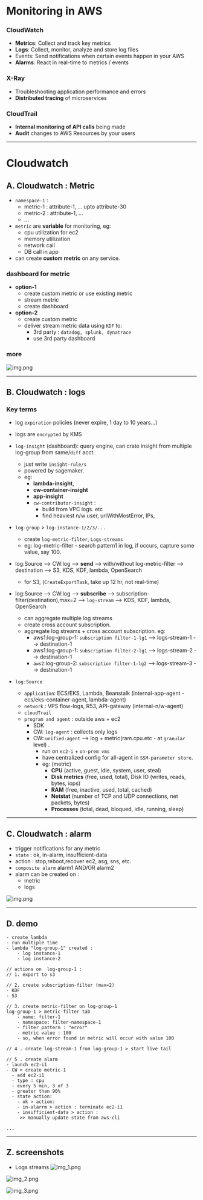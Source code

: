 # Monitoring in AWS
### CloudWatch
  - **Metrics**: Collect and track key metrics
  - **Logs**: Collect, monitor, analyze and store log files
  - Events: Send notifications when certain events happen in your AWS
  - **Alarms**: React in real-time to metrics / events
### X-Ray
  - Troubleshooting application performance and errors
  - **Distributed tracing** of microservices
### CloudTrail
  - **Internal monitoring of API calls** being made
  - **Audit** changes to AWS Resources by your users
---
# **Cloudwatch**
## A. Cloudwatch : **Metric**
- `namespace-1` : 
  - metric-1 : attribute-1, ... upto attribute-30
  - metric-2 : attribute-1, ...
  - ...
- `metric` are **variable** for monitoring, eg:
  - cpu utilization for ec2
  - memory utilization
  - network call
  - DB call in app
- can create **custom metric** on any service.

### dashboard for metric
- **option-1**
  - create custom metric or use existing metric
  - stream metric
  - create dashboard
- **option-2**
  - create custom metric
  - deliver stream metric data using `KDF` to:
    - 3rd party : `datadog, splunk, dynatrace`
    - use 3rd party dashboard

### more
![img.png](../99_img/cw/cw-1/img.png)

---  
## B. Cloudwatch : **logs**
### Key terms
- log `expiration` policies (never expire, 1 day to 10 years…)
- logs are `encrypted` by KMS
- `log-insight` (dashboard): query engine, can crate insight from multiple log-group from same/`diff` acct. 
  - just write `insight-rule/s`
  - powered by sagemaker.
  - eg:
    - **lambda-insight**, 
    - **cw-container-insight**
    - **app-insight**
    - `cw-contributor-insight` : 
      - build from VPC logs. etc
      - find heaviest n/w user, urlWithMostError, IPs,

- `log-group` > `log-instance-1/2/3/...` 
  - create `log-metric-filter`, `Logs-streams`
  - eg: log-metric-filter - search pattern1 in log, if occurs, capture some value, say 100.

- log:Source --> CW:log --> **send**  -->  with/without log-metric-filter --> destination --> S3, KDS, KDF, lambda, OpenSearch
  - for S3, (`CreateExportTask`, take up 12 hr, not real-time)

- log:Source --> CW:log --> **subscribe** --> subscription-filter(destination),max=2 --> `log-stream` --> KDS, KDF, lambda, OpenSearch
  - can aggregate multiple log streams
  - create cross account subscription.
  - aggregate log streams + cross account subscription. eg:
    - aws1:log-group-1: `subscription filter-1-lg1` --> logs-stream-1  --> destination-1
    - aws1:log-group-1: `subscription filter-2-lg1` --> logs-stream-2  --> destination-1
    - `aws2`:log-group-2: `subscription filter-1-lg2` --> logs-stream-3  --> destination-1
 

- `log:Source`
  - `application`: ECS/EKS, Lambda, Beanstalk (internal-app-agent - ecs/eks-container-agent, lambda-agent)
  - `network` : VPS flow-logs, R53, API-gateway (internal-n/w-agent)
  - `cloudTrail`
  - `program and agent` : outside aws + ec2
    - SDK 
    - CW: `log-agent` : collects only logs
    - CW: `unified-agent` -->  log + metric(ram.cpu.etc - at `granular` level) .
      - run on `ec2-i` + `on-prem vms` 
      - have centralized config for all-agent in `SSM-parameter store`.
      - eg: (metric)
        - **CPU** (active, guest, idle, system, user, steal)
        - **Disk metrics** (free, used, total), Disk IO (writes, reads, bytes, iops)
        - **RAM** (free, inactive, used, total, cached)
        - **Netstat** (number of TCP and UDP connections, net packets, bytes)
        - **Processes** (total, dead, bloqued, idle, running, sleep)

---
## C. Cloudwatch : **alarm**  
- trigger notifications for any metric
- `state` : ok, in-alarm, insufficient-data
- action : stop,reboot,recover ec2, asg, sns, etc.
- `composite alarm` alarm1 AND/OR alarm2
- alarm can be created on :
  - metric
  - logs
  
![img.png](../99_img/decouple/ct/img.png)

---
## D. demo
```
- create lambda 
- run multiple time
- lambda "log-group-1" created :
    - log instance-1
    - log instance-2
    
// actions on  log-group-1 :
// 1. export to s3

// 2. create subscription-filter (max=2)
- KDF
- S3

// 3. create metric-filter on log-group-1
log-group-1 > metric-filter tab
    - name: filter-1
    - namespace: filter-namespace-1
    - filter pattern : "error"
    - metric value : 100
    - so, when error found in metric will occur with value 100
    
// 4 . create log-stream-1 from log-group-1 > start live tail

// 5 . create alarm
- launch ec2-i1 
- CW > create metric-1
  - add ec2-i1
  - type : cpu
  - every 5 min, 3 of 3
  - greater than 90%
  - state action:
    - ok > action:
    - in-alarrm > action : terminate ec2-i1
    - insufficient-data > action :
     >> manually update state from aws-cli
    
...

```
---
##  Z. screenshots
- Logs streams
![img_1.png](../99_img/cw/cw-1/img_1.png)

![img_2.png](../99_img/cw/cw-1/img_2.png)

![img_3.png](../99_img/cw/cw-1/img_3.png)


